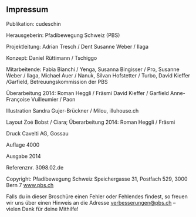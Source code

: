 Impressum
----
Publikation:	cudeschin

Herausgeberin:  Pfadibewegung Schweiz (PBS)

Projektleitung: 	Adrian Tresch / Dent 
	Susanne Weber / Ilaga

Konzept: 	Daniel Rüttimann / Tschiggo

Mitarbeitende: 	Fabia Bianchi / Yenga, Susanna Bingisser / Pro, Susanne Weber / Ilaga, Michael Auer / Nanuk, Silvan Hofstetter / Turbo, David Kieffer /Garfield, Betreuungskommission der PBS

Überarbeitung 2014:	Roman Heggli / Fräsmi
	David Kieffer / Garfield
	Anne-Françoise Vuilleumier / Paon

Illustration	Sandra Gujer-Brückner / Milou, illuhouse.ch 

Layout	Zoé Bobst / Ciara; Überarbeitung 2014: 
	Roman Heggli / Fräsmi

Druck	Cavelti AG, Gossau

Auflage	4000

Ausgabe	2014

Referenznr.	3098.02.de

Copyright: 	Pfadibewegung Schweiz
	Speichergasse 31, Postfach 529, 3000 Bern 7
	www.pbs.ch


Falls du in dieser Broschüre einen Fehler oder Fehlendes findest, so freuen wir uns über einen Hinweis an die Adresse [verbesserungen@pbs.ch](verbesserungen@pbs.ch) – vielen Dank für deine Mithilfe!

